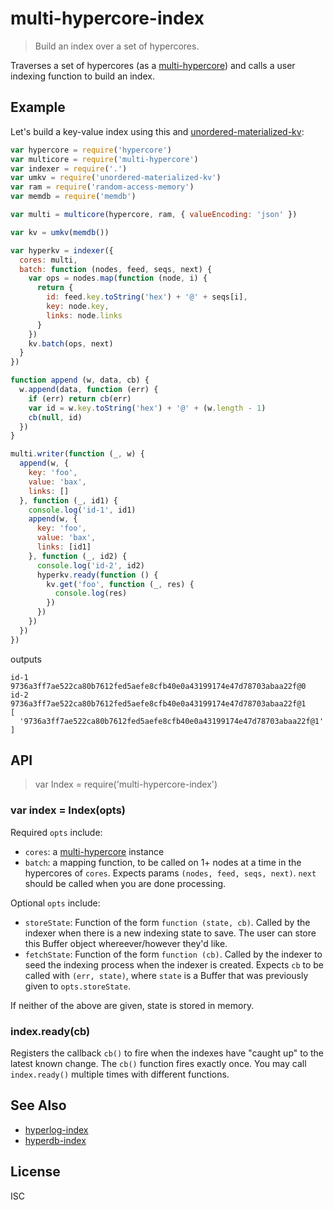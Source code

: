 # multi-hypercore-index

> Build an index over a set of hypercores.

Traverses a set of hypercores (as a
[multi-hypercore](https://github.com/noffle/multi-hypercore)) and calls a user
indexing function to build an index.

## Example

Let's build a key-value index using this and
[unordered-materialized-kv](https://github.com/substack/unordered-materialized-kv):

```js
var hypercore = require('hypercore')
var multicore = require('multi-hypercore')
var indexer = require('.')
var umkv = require('unordered-materialized-kv')
var ram = require('random-access-memory')
var memdb = require('memdb')

var multi = multicore(hypercore, ram, { valueEncoding: 'json' })

var kv = umkv(memdb())

var hyperkv = indexer({
  cores: multi,
  batch: function (nodes, feed, seqs, next) {
    var ops = nodes.map(function (node, i) {
      return {
        id: feed.key.toString('hex') + '@' + seqs[i],
        key: node.key,
        links: node.links
      }
    })
    kv.batch(ops, next)
  }
})

function append (w, data, cb) {
  w.append(data, function (err) {
    if (err) return cb(err)
    var id = w.key.toString('hex') + '@' + (w.length - 1)
    cb(null, id)
  })
}

multi.writer(function (_, w) {
  append(w, {
    key: 'foo',
    value: 'bax',
    links: []
  }, function (_, id1) {
    console.log('id-1', id1)
    append(w, {
      key: 'foo',
      value: 'bax',
      links: [id1]
    }, function (_, id2) {
      console.log('id-2', id2)
      hyperkv.ready(function () {
        kv.get('foo', function (_, res) {
          console.log(res)
        })
      })
    })
  })
})
```

outputs

```
id-1 9736a3ff7ae522ca80b7612fed5aefe8cfb40e0a43199174e47d78703abaa22f@0
id-2 9736a3ff7ae522ca80b7612fed5aefe8cfb40e0a43199174e47d78703abaa22f@1
[
  '9736a3ff7ae522ca80b7612fed5aefe8cfb40e0a43199174e47d78703abaa22f@1'
]
```

## API

> var Index = require('multi-hypercore-index')

### var index = Index(opts)

Required `opts` include:

- `cores`: a [multi-hypercore](https://github.com/noffle/multi-hypercore)
  instance
- `batch`: a mapping function, to be called on 1+ nodes at a time in the
  hypercores of `cores`. Expects params `(nodes, feed, seqs, next)`. `next`
  should be called when you are done processing.

Optional `opts` include:

- `storeState`: Function of the form `function (state, cb)`. Called by the
  indexer when there is a new indexing state to save. The user can store this
  Buffer object whereever/however they'd like.
- `fetchState`: Function of the form `function (cb)`. Called by the indexer to
  seed the indexing process when the indexer is created. Expects `cb` to be
  called with `(err, state)`, where `state` is a Buffer that was previously
  given to `opts.storeState`.

If neither of the above are given, state is stored in memory.

### index.ready(cb)

Registers the callback `cb()` to fire when the indexes have "caught up" to the
latest known change. The `cb()` function fires exactly once. You may call
`index.ready()` multiple times with different functions.

## See Also
- [hyperlog-index](https://github.com/substack/hyperlog-index)
- [hyperdb-index](https://github.com/noffle/hyperdb-index)

## License

ISC
